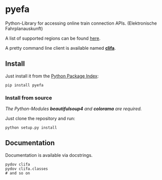 pyefa
=====

Python-Library for accessing online train connection APIs. (Elektronische Fahrplanauskunft)

A list of supported regions can be found [here](https://github.com/NoMoKeTo/pyefa/wiki/Supported-Regions).

A pretty command line client is available named __[clifa](https://nomoketo.github.io/clifa)__.

## Install

Just install it from the [Python Package Index](https://pypi.python.org/pypi/pyefa):

```
pip install pyefa
```

### Install from source

*The Python-Modules __beautifulsoup4__ and __colorama__ are required.*

Just clone the repository and run:

```
python setup.py install
```

## Documentation

Documentation is available via docstrings.

```
pydov clifa
pydov clifa.classes
# and so on
```
